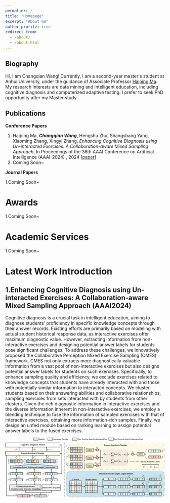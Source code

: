 ```yaml
---
permalink: /
title: "Homepage"
excerpt: "About me"
author_profile: true
redirect_from: 
  - /about/
  - /about.html
---
```


Biography
------
Hi, I am Changqian Wang! Currently, I am a second-year master's student at Anhui University, under the guidance of Associate Professor [Haiping Ma](https://wky.ahu.edu.cn/2023/0926/c13481a316092/page.htm). My research interests are data mining and intelligent education, including cognitive diagnosis and computerized adaptive testing. I prefer to seek PhD opportunity after my Master study.

Publications
------
**Conference Papers**

1. Haiping Ma, ***Changqian Wang***, Hengshu Zhu, Shangshang Yang, Xiaoming Zhang, Xingyi Zhang, *Enhancing Cognitive Diagnosis using Un-interacted Exercises: A Collaboration-aware Mixed Sampling Approach*, In Proceedings of the 38th AAAI Conference on Artificial Intelligence (AAAI-2024) , 2024 [[paper](https://arxiv.org/abs/2312.10110)]
1. Coming Soon~ 

**Journal Papers**

1.Coming Soon~

Awards
=======
1.Coming Soon~

Academic Services
=======
1.Coming Soon~

Latest Work Introduction
=======

**1.Enhancing Cognitive Diagnosis using Un-interacted Exercises: A Collaboration-aware Mixed Sampling Approach (AAAI2024)**
------

Cognitive diagnosis is a crucial task in intelligent education, aiming to diagnose students' proficiency in specific knowledge concepts through their answer records. Existing efforts are primarily based on modeling with actual student historical response data, as interactive exercises offer maximum diagnostic value. However, extracting information from non-interactive exercises and designing potential answer labels for students pose significant challenges. To address these challenges, we innovatively proposed the Collaborative Perception Mixed Exercise Sampling (CMES) framework. CMES not only extracts more diagnostically valuable information from a vast pool of non-interactive exercises but also designs potential answer labels for students on such exercises. Specifically, to enhance sampling quality and efficiency, we exclude exercises related to knowledge concepts that students have already interacted with and those with potentially similar information to interacted concepts. We cluster students based on their answering abilities and collaborative relationships, sampling exercises from sets interacted with by students from other clusters. Given the rich diagnostic information in interactive exercises and the diverse information inherent in non-interactive exercises, we employ a blending technique to fuse the information of sampled exercises with that of interactive exercises, obtaining more information-rich samples. Finally, we design an unfed module based on ranking learning to assign potential answer labels to the fused exercises.

![CMES](/models/cmes.png)


